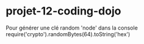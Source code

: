 # projet-12-coding-dojo

Pour générer une clé random
'node' dans la console
require('crypto').randomBytes(64).toString('hex')